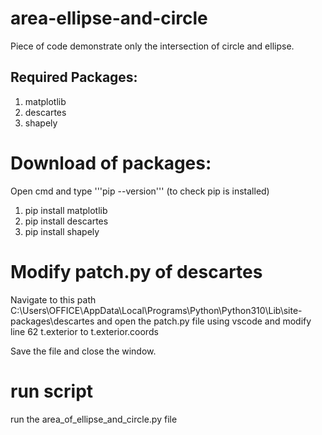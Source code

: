 # area-ellipse-and-circle
Piece of code demonstrate only the intersection of circle and ellipse.

## Required Packages:
1. matplotlib
2. descartes
3. shapely

# Download of packages:
Open cmd and type '''pip --version''' (to check pip is installed)
1. pip install matplotlib
2. pip install descartes
3. pip install shapely

# Modify patch.py of descartes
Navigate to this path C:\Users\OFFICE\AppData\Local\Programs\Python\Python310\Lib\site-packages\descartes
and open the patch.py file using vscode and modify line 62 t.exterior to t.exterior.coords

Save the file and close the window.

# run script
run the area_of_ellipse_and_circle.py file
